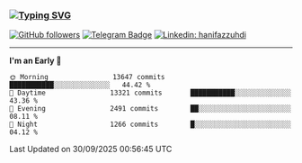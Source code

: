 ### [![Typing SVG](https://readme-typing-svg.herokuapp.com?font=lato&size=22&lines=Hi+There+👋)](https://git.io/typing-svg) 

[![GitHub followers](https://img.shields.io/github/followers/hanifazzuhdi?label=Follow&style=social)](https://github.com/hanifazzuhdi/?tab=follow) 
[![Telegram Badge](https://img.shields.io/badge/-hanif0198-blue?style=social&logo=telegram&link=https://www.t.me/hanif0198/)](https://www.t.me/hanif0198/) 
[![Linkedin: hanifazzuhdi](https://img.shields.io/badge/-hanifazzuhdi-blue?style=flat-square&logo=Linkedin&logoColor=white&link=https://www.linkedin.com/in/hanif-az-zuhdi-69688019b/)](https://www.linkedin.com/in/hanif-az-zuhdi-69688019b/) 

<hr/>

<!--START_SECTION:waka-->
**I'm an Early 🐤** 

```text
🌞 Morning                13647 commits       ███████████░░░░░░░░░░░░░░   44.42 % 
🌆 Daytime                13321 commits       ███████████░░░░░░░░░░░░░░   43.36 % 
🌃 Evening                2491 commits        ██░░░░░░░░░░░░░░░░░░░░░░░   08.11 % 
🌙 Night                  1266 commits        █░░░░░░░░░░░░░░░░░░░░░░░░   04.12 % 
```



 Last Updated on 30/09/2025 00:56:45 UTC
<!--END_SECTION:waka-->
